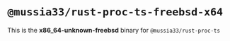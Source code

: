 # `@mussia33/rust-proc-ts-freebsd-x64`

This is the **x86_64-unknown-freebsd** binary for `@mussia33/rust-proc-ts`
